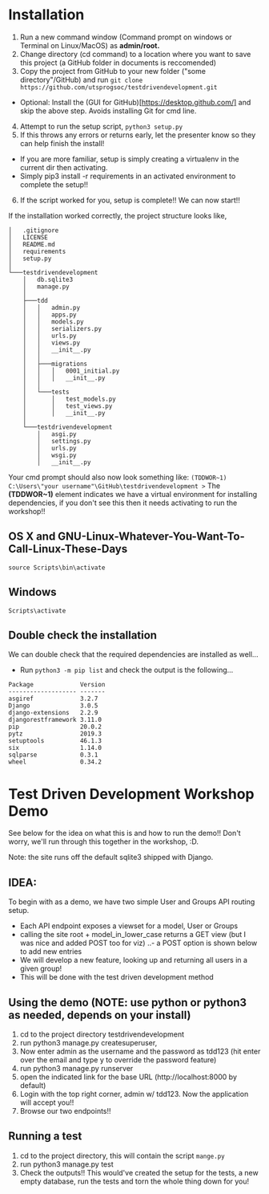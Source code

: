 # Installation
1. Run a new command window (Command prompt on windows or Terminal on Linux/MacOS) as __admin/root.__
2. Change directory (cd command) to a location where you want to save this project (a GitHub folder in documents is reccomended)
3. Copy the project from GitHub to your new folder ("some directory"/GitHub) and run `git clone https://github.com/utsprogsoc/testdrivendevelopment.git`
* Optional: Install the (GUI for GitHub)[https://desktop.github.com/] and skip the above step. Avoids installing Git for cmd line.
4. Attempt to run the setup script, `python3 setup.py`
5. If this throws any errors or returns early, let the presenter know so they can help finish the install!
* If you are more familiar, setup is simply creating a virtualenv in the current dir then activating.
* Simply pip3 install -r requirements in an activated environment to complete the setup!!
6. If the script worked for you, setup is complete!! We can now start!!

If the installation worked correctly, the project structure looks like,
```
│   .gitignore
│   LICENSE
│   README.md
│   requirements
│   setup.py
│
└───testdrivendevelopment
    │   db.sqlite3
    │   manage.py
    │
    ├───tdd
    │   │   admin.py
    │   │   apps.py
    │   │   models.py
    │   │   serializers.py
    │   │   urls.py
    │   │   views.py
    │   │   __init__.py
    │   │
    │   ├───migrations
    │   │   │   0001_initial.py
    │   │   │   __init__.py
    │   │
    │   └───tests
    │       │   test_models.py
    │       │   test_views.py
    │       │   __init__.py
    │
    └───testdrivendevelopment
        │   asgi.py
        │   settings.py
        │   urls.py
        │   wsgi.py
        │   __init__.py
```

Your cmd prompt should also now look something like:
`(TDDWOR~1) C:\Users\"your username"\GitHub\testdrivendevelopment >`
The __(TDDWOR~1)__ element indicates we have a virtual environment for installing dependencies, if you don't see this then it needs activating to run the workshop!!

## OS X and GNU-Linux-Whatever-You-Want-To-Call-Linux-These-Days
`source Scripts\bin\activate`

## Windows
`Scripts\activate`

## Double check the installation
We can double check that the required dependencies are installed as well...

* Run `python3 -m pip list` and check the output is the following...
```
Package             Version
------------------- -------
asgiref             3.2.7
Django              3.0.5
django-extensions   2.2.9
djangorestframework 3.11.0
pip                 20.0.2
pytz                2019.3
setuptools          46.1.3
six                 1.14.0
sqlparse            0.3.1
wheel               0.34.2
```

# Test Driven Development Workshop Demo
See below for the idea on what this is and how to run the demo!! Don't worry,
we'll run through this together in the workshop, :D.

Note: the site runs off the default sqlite3 shipped with Django.

## IDEA: 
To begin with as a demo, we have two simple User and Groups API routing setup.
- Each API endpoint exposes a viewset for a model, User or Groups
- calling the site root + model_in_lower_case returns a GET view (but I was nice and added POST too for viz)
..- a POST option is shown below to add new entries
- We will develop a new feature, looking up and returning all users in a given group!
- This will be done with the test driven development method

## Using the demo (NOTE: use python or python3 as needed, depends on your install)
1. cd to the project directory testdrivendevelopment
2. run python3 manage.py createsuperuser,
3. Now enter admin as the username and the password as tdd123 (hit enter over the
email and type y to override the password feature)
4. run python3 manage.py runserver 
5. open the indicated link for the base URL (http://localhost:8000 by default) 
6. Login with the top right corner, admin w/ tdd123. Now the application will accept you!!
7. Browse our two endpoints!!

## Running a test
1. cd to the project directory, this will contain the script `mange.py`
2. run python3 manage.py test
3. Check the outputs!! This would've created the setup for the tests, a new empty database, run the tests and torn the whole thing down for you!
